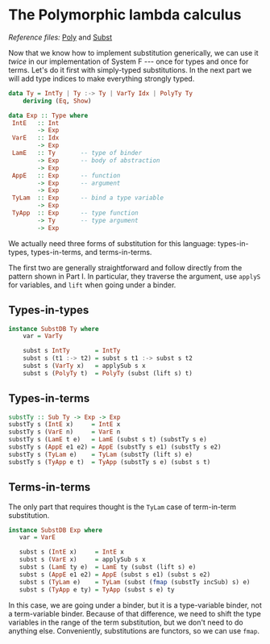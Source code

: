 # The Polymorphic lambda calculus

*Reference files:* [Poly](src/Poly.hs) and [Subst](src/Subst.hs)

Now that we know how to implement substitution generically, we can use it *twice* in our implementation of System F --- once for types and once for terms. Let's do it first with simply-typed substitutions. In the next part we will add type indices to make everything strongly typed.

```haskell
data Ty = IntTy | Ty :-> Ty | VarTy Idx | PolyTy Ty
    deriving (Eq, Show)

data Exp :: Type where
 IntE   :: Int
        -> Exp
 VarE   :: Idx
        -> Exp
 LamE   :: Ty       -- type of binder
        -> Exp      -- body of abstraction
        -> Exp
 AppE   :: Exp      -- function
        -> Exp      -- argument
        -> Exp
 TyLam  :: Exp      -- bind a type variable
        -> Exp
 TyApp  :: Exp      -- type function
        -> Ty       -- type argument
        -> Exp
```

We actually need three forms of substitution for this language: types-in-types, types-in-terms, and terms-in-terms.

The first two are generally straightforward and follow directly from the pattern shown in Part I. In particular, they traverse the argument, use `applyS` for variables, and `lift` when going under a binder.

## Types-in-types

```haskell
instance SubstDB Ty where
    var = VarTy

    subst s IntTy       = IntTy
    subst s (t1 :-> t2) = subst s t1 :-> subst s t2
    subst s (VarTy x)   = applySub s x
    subst s (PolyTy t)  = PolyTy (subst (lift s) t)
```

## Types-in-terms

```haskell
substTy :: Sub Ty -> Exp -> Exp
substTy s (IntE x)     = IntE x
substTy s (VarE n)     = VarE n
substTy s (LamE t e)   = LamE (subst s t) (substTy s e)
substTy s (AppE e1 e2) = AppE (substTy s e1) (substTy s e2)
substTy s (TyLam e)    = TyLam (substTy (lift s) e)
substTy s (TyApp e t)  = TyApp (substTy s e) (subst s t)
```

## Terms-in-terms

The only part that requires thought is the `TyLam` case of term-in-term substitution.

```haskell
instance SubstDB Exp where
   var = VarE

   subst s (IntE x)     = IntE x
   subst s (VarE x)     = applySub s x
   subst s (LamE ty e)  = LamE ty (subst (lift s) e)
   subst s (AppE e1 e2) = AppE (subst s e1) (subst s e2)
   subst s (TyLam e)    = TyLam (subst (fmap (substTy incSub) s) e)  
   subst s (TyApp e ty) = TyApp (subst s e) ty
 ```  

In this case, we are going under a binder, but it is a type-variable binder, not a term-variable binder. Because of that difference, we need to shift the type variables in the range of the term substitution, but we don't need to do anything else. Conveniently, substitutions are functors, so we can use `fmap`.
